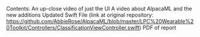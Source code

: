 Contents:
An up-close video of just the UI
A video about AlpacaML and the new additions
Updated Swift File (link at original repository: https://github.com/AbbieRose/AlpacaML/blob/master/LPC%20Wearable%20Toolkit/Controllers/ClassificationViewController.swift)
PDF of report